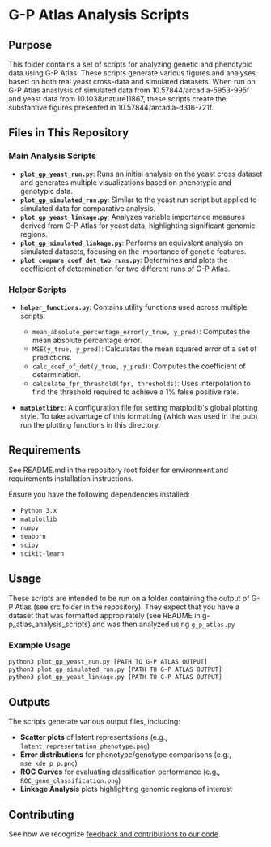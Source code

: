 
# G-P Atlas Analysis Scripts

## Purpose

This folder contains a set of scripts for analyzing genetic and phenotypic data using G-P Atlas. These scripts generate various figures and analyses based on both real yeast cross-data and simulated datasets.
When run on G-P Atlas anaslysis of simulated data from 10.57844/arcadia-5953-995f and yeast data from 10.1038/nature11867, these scripts create the substantive figures presented in  10.57844/arcadia-d316-721f.

## Files in This Repository

### Main Analysis Scripts

- **`plot_gp_yeast_run.py`**: Runs an initial analysis on the yeast cross dataset and generates multiple visualizations based on phenotypic and genotypic data.
- **`plot_gp_simulated_run.py`**: Similar to the yeast run script but applied to simulated data for comparative analysis.
- **`plot_gp_yeast_linkage.py`**: Analyzes variable importance measures derived from G-P Atlas for yeast data, highlighting significant genomic regions.
- **`plot_gp_simulated_linkage.py`**: Performs an equivalent analysis on simulated datasets, focusing on the importance of genetic features.
- **`plot_compare_coef_det_two_runs.py`**: Determines and plots the coefficient of determination for two different runs of G-P Atlas.

### Helper Scripts

- **`helper_functions.py`**: Contains utility functions used across multiple scripts:
  - `mean_absolute_percentage_error(y_true, y_pred)`: Computes the mean absolute percentage error.
  - `MSE(y_true, y_pred)`: Calculates the mean squared error of a set of predictions.
  - `calc_coef_of_det(y_true, y_pred)`: Computes the coefficient of determination.
  - `calculate_fpr_threshold(fpr, thresholds)`: Uses interpolation to find the threshold required to achieve a 1% false positive rate.

- **`matplotlibrc`**: A configuration file for setting matplotlib's global plotting style. To take advantage of this formatting (which was used in the pub) run the plotting functions in this directory.

## Requirements

See README.md in the repository root folder for environment and requirements installation instructions.

Ensure you have the following dependencies installed:

- `Python 3.x`
- `matplotlib`
- `numpy`
- `seaborn`
- `scipy`
- `scikit-learn`

## Usage

These scripts are intended to be run on a folder containing the output of G-P Atlas (see src folder in the repository).
They expect that you have a dataset that was formatted appropirately (see README in g-p_atlas_analysis_scripts) and
was then analyzed using `g_p_atlas.py`

### Example Usage
```bash
python3 plot_gp_yeast_run.py [PATH TO G-P ATLAS OUTPUT]
python3 plot_gp_simulated_run.py [PATH TO G-P ATLAS OUTPUT]
python3 plot_gp_yeast_linkage.py [PATH TO G-P ATLAS OUTPUT]
```

## Outputs

The scripts generate various output files, including:

- **Scatter plots** of latent representations (e.g., `latent_representation_phenotype.png`)
- **Error distributions** for phenotype/genotype comparisons (e.g., `mse_kde_p_p.png`)
- **ROC Curves** for evaluating classification performance (e.g., `ROC_gene_classification.png`)
- **Linkage Analysis** plots highlighting genomic regions of interest

## Contributing

See how we recognize [feedback and contributions to our code](https://github.com/Arcadia-Science/arcadia-software-handbook/blob/main/guides-and-standards/guide-credit-for-contributions.md).


